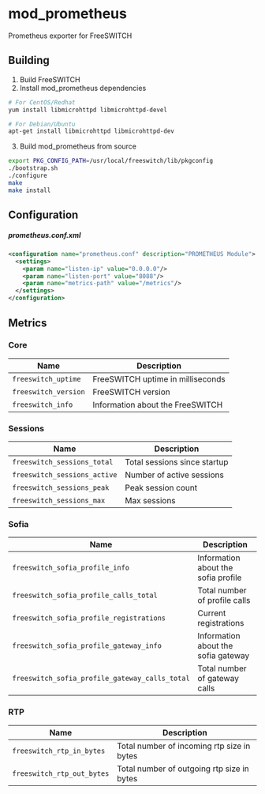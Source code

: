 # mod_prometheus

Prometheus exporter for FreeSWITCH

## Building

1. Build FreeSWITCH
2. Install mod_prometheus dependencies

```bash
# For CentOS/Redhat
yum install libmicrohttpd libmicrohttpd-devel

# For Debian/Ubuntu
apt-get install libmicrohttpd libmicrohttpd-dev
```

3. Build mod_prometheus from source

```bash
export PKG_CONFIG_PATH=/usr/local/freeswitch/lib/pkgconfig
./bootstrap.sh
./configure
make
make install
```

## Configuration

##### prometheus.conf.xml

```xml
<configuration name="prometheus.conf" description="PROMETHEUS Module">
  <settings>
    <param name="listen-ip" value="0.0.0.0"/>
    <param name="listen-port" value="8088"/>
    <param name="metrics-path" value="/metrics"/>
  </settings>
</configuration>
```

## Metrics

### Core

| Name                 | Description                       |
| -------------------- | --------------------------------- |
| `freeswitch_uptime`  | FreeSWITCH uptime in milliseconds |
| `freeswitch_version` | FreeSWITCH version                |
| `freeswitch_info`    | Information about the FreeSWITCH  |

### Sessions

| Name                         | Description                  |
| ---------------------------- | ---------------------------- |
| `freeswitch_sessions_total`  | Total sessions since startup |
| `freeswitch_sessions_active` | Number of active sessions    |
| `freeswitch_sessions_peak`   | Peak session count           |
| `freeswitch_sessions_max`    | Max sessions                 |

### Sofia

| Name                                           | Description                         |
| ---------------------------------------------- | ----------------------------------- |
| `freeswitch_sofia_profile_info`                | Information about the sofia profile |
| `freeswitch_sofia_profile_calls_total`         | Total number of profile calls       |
| `freeswitch_sofia_profile_registrations`       | Current registrations               |
| `freeswitch_sofia_profile_gateway_info`        | Information about the sofia gateway |
| `freeswitch_sofia_profile_gateway_calls_total` | Total number of gateway calls       |

### RTP

| Name                       | Description                                |
| -------------------------- | ------------------------------------------ |
| `freeswitch_rtp_in_bytes`  | Total number of incoming rtp size in bytes |
| `freeswitch_rtp_out_bytes` | Total number of outgoing rtp size in bytes |
